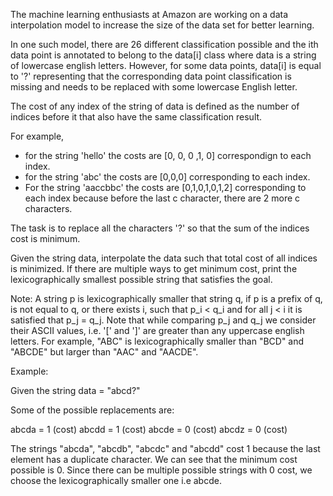 The machine learning enthusiasts at Amazon are working on a data interpolation model to increase the size of the data set for better learning.

In one such model, there are 26 different classification possible and the ith data point is annotated to belong to the data[i] class where data is a string of lowercase english letters. However, for some data points, data[i] is equal to '?' representing that the corresponding data point classification is missing and needs to be replaced with some lowercase English letter.

The cost of any index of the string of data is defined as the number of indices before it that also have the same classification result.

For example,
- for the string 'hello' the costs are [0, 0, 0 ,1, 0] correspondign to each index.
- for the string 'abc' the costs are [0,0,0] corresponding to each index.
- For the string 'aaccbbc' the costs are [0,1,0,1,0,1,2] corresponding to each index because before the last c character, there are 2 more c characters.

The task is to replace all the characters '?' so that the sum of the indices cost is minimum.

Given the string data, interpolate the data such that total cost of all indices is minimized. If there are multiple ways to get minimum cost, print the lexicographically smallest possible string that satisfies the goal.

Note: A string p is lexicographically smaller that string  q, if p is a prefix of q, is not equal to q, or there exists i, such that p_i < q_i and for all j < i it is satisfied that p_j = q_j. Note that while comparing p_j and q_j we consider their ASCII values, i.e. '[' and ']' are greater than any uppercase english letters. For example, "ABC" is lexicographically smaller than "BCD" and "ABCDE" but larger than "AAC" and "AACDE".

Example:

Given the string data = "abcd?"

Some of the possible replacements are:

abcda = 1 (cost)
abcdd = 1 (cost)
abcde = 0 (cost)
abcdz = 0 (cost)

The strings "abcda", "abcdb", "abcdc" and "abcdd" cost 1 because the last element has a duplicate character. We can see that the minimum cost possible is 0. Since there can be multiple possible strings with 0 cost, we choose the lexicographically smaller one i.e abcde.


